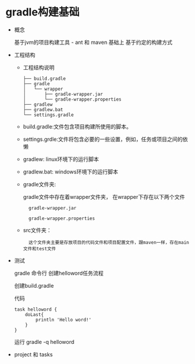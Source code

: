 # gradle构建基础


- 概念

    基于jvm的项目构建工具 - ant  和 maven 基础上 基于约定的构建方式

- 工程结构

    - 工程结构说明
        ```
        ├── build.gradle  
        ├── gradle
        │   └── wrapper
        │       ├── gradle-wrapper.jar  
        │       └── gradle-wrapper.properties  
        ├── gradlew  
        ├── gradlew.bat  
        └── settings.gradle  
        ```

    - build.gradle:文件包含项目构建所使用的脚本。

    - settings.grdle:文件将包含必要的一些设置，例如，任务或项目之间的依懒
    - gradlew: linux环境下的运行脚本

    - gradlew.bat: windows环境下的运行脚本

    - gradle文件夹:
    
        gradle文件中存在着wrapper文件夹，
        在wrapper下存在以下两个文件
        
            gradle-wrapper.jar
            
            gradle-wrapper.properties

    - src文件夹：

            这个文件夹主要是存放项目的代码文件和项目配置文件，跟maven一样，存在main文件和test文件

- 测试

    gradle 命令行 创建helloword任务流程

    创建build.gradle

    代码
    ```
    task helloword {
        doLast{
            println 'Hello word!'
        }
    }
    ```

    运行 gradle -q helloword

- project 和 tasks
